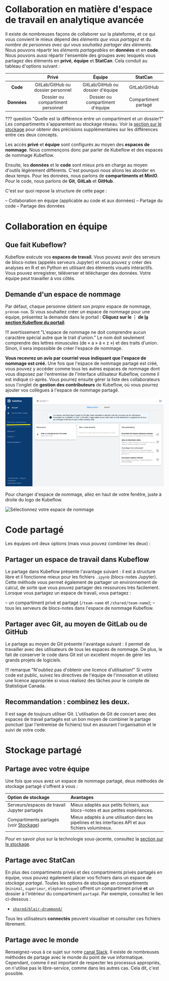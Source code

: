 # Collaboration en matière d'espace de travail en analytique avancée

Il existe de nombreuses façons de collaborer sur la plateforme, et ce qui vous
convient le mieux dépend des _éléments que vous partagez_ et du _nombre de
personnes avec qui vous souhaitez partager des éléments_. Nous pouvons répartir
les _éléments partageables_ en **données** et en **code**. Nous pouvons aussi
répartir l'ensemble des groupes avec lesquels vous partagez des éléments en
**privé**, **équipe** et **StatCan**. Cela conduit au tableau d'options suivant
:

|             |             **Privé**              |            **Équipe**             |     **StatCan**      |
| :---------: | :--------------------------------: | :-------------------------------: | :------------------: |
|  **Code**   | GitLab/GitHub ou dossier personnel | GitLab/GitHub ou dossier d'équipe |    GitLab/GitHub     |
| **Données** | Dossier ou compartiment personnel  | Dossier ou compartiment d'équipe  | Compartiment partagé |

<!-- prettier-ignore -->
??? question "Quelle est la différence entre un compartiment et un dossier?"
    Les compartiments s'apparentent au stockage réseau. Voir la
    [section sur le stockage](./Stockage.md) pour obtenir des précisions
    supplémentaires sur les différences entre ces deux concepts.

Les accès **privé** et **équipe** sont configurés au moyen des **espaces de
nommage**. Nous commençons donc par parler de Kubeflow et des espaces de nommage
Kubeflow.

Ensuite, les **données** et le **code** sont mieux pris en charge au moyen
d'outils légèrement différents. C'est pourquoi nous allons les aborder en deux
temps. Pour les données, nous parlons de **compartiments et MinIO**. Pour le
code, nous parlons de **Git**, **GitLab** et **GitHub**.

C'est sur quoi repose la structure de cette page :

– Collaboration en équipe (applicable au code et aux données) – Partage du code
– Partage des données

# Collaboration en équipe

## Que fait Kubeflow?

Kubeflow exécute vos **espaces de travail**. Vous pouvez avoir des serveurs de
blocs-notes (appelés serveurs Jupyter) et vous pouvez y créer des analyses en R
et en Python en utilisant des éléments visuels interactifs. Vous pouvez
enregistrer, téléverser et télécharger des données. Votre équipe peut travailler
à vos côtés.

## Demande d'un espace de nommage

Par défaut, chaque personne obtient son _propre_ espace de nommage,
`prénom-nom`. Si vous souhaitez créer un espace de nommage pour une équipe,
présentez la demande dans le portail : **Cliquez sur le &#8942; de
[la section Kubeflow du portail](https://portal.covid.cloud.statcan.ca/#kubeflow)**.

<!-- prettier-ignore -->
!!! avertissement "L'espace de nommage ne doit comprendre aucun caractère spécial autre que le trait d'union."
    Le nom doit seulement comprendre des lettres minuscules (de « a » à « z »)
    et des traits d'union. Sinon, il sera impossible de créer l'espace de
    nommage.

**Vous recevrez un avis par courriel vous indiquant que l'espace de nommage est
créé.** Une fois que l'espace de nommage partagé est créé, vous pouvez y accéder
comme tous les autres espaces de nommage dont vous disposez par l'entremise de
l'interface utilisateur Kubeflow, comme il est indiqué ci-après. Vous pourrez
ensuite gérer la liste des collaborateurs sous l'onglet de **gestion des
contributeurs** de Kubeflow, où vous pourrez ajouter vos collègues à l'espace de
nommage partagé.

![Menu des contributeurs](images/kubeflow_contributors.png)

Pour changer d'espace de nommage, allez en haut de votre fenêtre, juste à droite
du logo de Kubeflow.

![Sélectionnez votre espace de nommage](images/kubeflow_manage_contributors.png)

# Code partagé

Les équipes ont deux options (mais vous pouvez combiner les deux) :

## Partager un espace de travail dans Kubeflow

Le partage dans Kubeflow présente l'avantage suivant : il est à structure libre
et il fonctionne mieux pour les fichiers `.ipynb` (blocs-notes Jupyter). Cette
méthode vous permet également de partager un environnement de calcul, de sorte
que vous pouvez partager des ressources très facilement. Lorsque vous partagez
un espace de travail, vous partagez :

– un compartiment privé et partagé (`/team-name` et `/shared/team-name`); – tous
les serveurs de blocs-notes dans l'espace de nommage Kubeflow.

## Partager avec Git, au moyen de GitLab ou de GitHub

Le partage au moyen de Git présente l'avantage suivant : il permet de travailler
avec des utilisateurs de tous les espaces de nommage. De plus, le fait de
conserver le code dans Git est un excellent moyen de gérer les grands projets de
logiciels.

<!-- prettier-ignore -->
!!! remarque "N'oubliez pas d'obtenir une licence d'utilisation!"
    Si votre code est public, suivez les directives de l'équipe de l'innovation
    et utilisez une licence appropriée si vous réalisez des tâches pour le
    compte de Statistique Canada.

## Recommandation : combinez les deux.

Il est sage de toujours utiliser Git. L'utilisation de Git de concert avec des
espaces de travail partagés est un bon moyen de combiner le partage ponctuel
(par l'entremise de fichiers) tout en assurant l'organisation et le suivi de
votre code.

# Stockage partagé

## Partage avec votre équipe

Une fois que vous avez un espace de nommage partagé, deux méthodes de stockage
partagé s'offrent à vous :

| Option de stockage                                      | Avantages                                                                                            |
| :------------------------------------------------------ | :--------------------------------------------------------------------------------------------------- |
| Serveurs/espaces de travail Jupyter partagés            | Mieux adaptés aux petits fichiers, aux blocs-notes et aux petites expériences.                       |
| Compartiments partagés (voir [Stockage](./Stockage.md)) | Mieux adaptés à une utilisation dans les pipelines et les interfaces API et aux fichiers volumineux. |

Pour en savoir plus sur la technologie sous-jacente, consultez la
[section sur le stockage](./Stockage.md).

## Partage avec StatCan

En plus des compartiments privés et des compartiments privés partagés en équipe,
vous pouvez également placer vos fichiers dans un espace de _stockage partagé_.
Toutes les options de stockage en compartiments (`minimal`, `supérieur`,
`éléphantesque`) offrent un compartiment privé **et** un dossier à l'intérieur
du compartiment `partagé`. Par exemple, consultez le lien ci-dessous :

- [`shared/blair-drummond/`](https://minimal-tenant1-minio.covid.cloud.statcan.ca/minio/shared/blair-drummond/)

Tous les utilisateurs **connectés** peuvent visualiser et consulter ces fichiers
librement.

## Partage avec le monde

Renseignez-vous à ce sujet sur notre
[canal Slack](https://statcan-aaw.slack.com). Il existe de nombreuses méthodes
de partage avec le monde du point de vue informatique. Cependant, comme il est
important de respecter les processus appropriés, on n'utilise pas le
libre-service, comme dans les autres cas. Cela dit, c'est possible.
